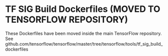# TF SIG Build Dockerfiles (MOVED TO TENSORFLOW REPOSITORY)

These Dockerfiles have been moved inside the main TensorFlow repository.
See github.com/tensorflow/tensorflow/master/tree/tensorflow/tools/tf_sig_build_dockerfiles
